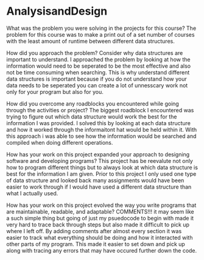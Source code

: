 # AnalysisandDesign

What was the problem you were solving in the projects for this course?
The problem for this course was to make a print out of a set number of courses with the least amount of runtime between different data structures.

How did you approach the problem? Consider why data structures are important to understand.
I approached the problem by looking at how the information would need to be seperated to be the most effective and also not be time consuming when searching.
This is why understand different data structures is important because if you do not understand how your data needs to be seperated you can create a lot of
unnesscary work not only for your program but also for you.

How did you overcome any roadblocks you encountered while going through the activities or project?
The biggest roadblock I encountered was trying to figure out which data structure would work the best for the information I was provided. I solved this by looking
at each data structure and how it worked through the informaitont hat would be held within it. With this approach i was able to see how the information would be
searched and compiled when doing different operations.

How has your work on this project expanded your approach to designing software and developing programs?
This project has be reevalute not only how to program different things but to always look at which data structure is best for the information I am given.
Prior to this project I only used one type of data structure and looked back many assignments would have been easier to work through if I would have used
a different data structure than what I actually used.

How has your work on this project evolved the way you write programs that are maintainable, readable, and adaptable?
COMMENTS!!! it may seem like a such simple thing but going of just my psuedocode to begin with made it very hard to trace back through steps but also made it difficult
to pick up where I left off. By adding comments after almost every section it was easier to track what everything should be doing and how it interacted with other parts
of my program. This made it easier to set down and pick up along with tracing any errors that may have occured further down the code.
